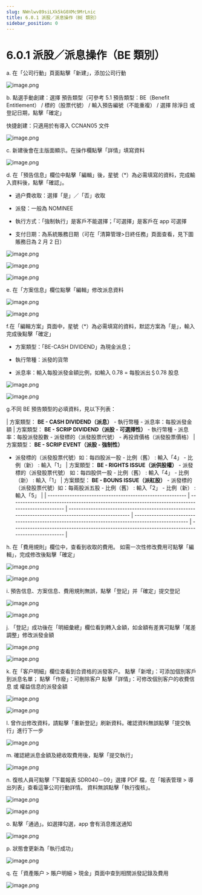 ```yaml
---
slug: NWnlwv89siLXk5kG0XMc9MrLnic
title: 6.0.1 派股／派息操作（BE 類別）
sidebar_position: 0
---
```



# 6.0.1 派股／派息操作（BE 類別）


a. 在「公司行動」頁面點擊「新建」，添加公司行動


![image.png](/assets/0be6b30af70ecc33f1793b1d18e77578.png)






b. 點選手動創建：選擇 預告類型（可參考 5.1 預告類型：BE（Benefit Entitlement） / 標的（股票代號） / 輸入預告編號（不能重複） / 選擇 除淨日 或 登記日期，點擊「確定」


快捷創建：只適用於有導入 CCNAN05 文件


![image.png](/assets/4ddb49fe4fdb5f25f561726af9bcc8f6.png)



c. 新建後會在主版面顯示。在操作欄點擊「詳情」填寫資料


![image.png](/assets/4e32c3193d5374718d70166d7225ba0f.png)



d. 在「預告信息」欄位中點擊「編輯」後，星號（*）為必需填寫的資料，完成輸入資料後，點擊「確認」。


- 過户費收取：選擇「是」／「否」收取


- 派發：一般為 NOMINEE
- 執行方式：「強制執行」是客戶不能選擇；「可選擇」是客戶在 app 可選擇
- 支付日期：為系統賬務日期（可在「清算管理>日終任務」頁面查看，見下圖賬務日為 2 月 2 日）


![image.png](/assets/1ccb1ffafc55c7c0fc4883e96ad90e72.png)


![image.png](/assets/7c77e09ee9d1d52a77557b989337f9cb.png)


![image.png](/assets/0416b9d74f739f56deb993e35daa64f7.png)


e. 在「方案信息」欄位點擊「編輯」修改派息資料


![image.png](/assets/3215deeaf2147e6316b3d1528c9759c1.png)


![image.png](/assets/ad0d95a73178fe12efc5de3311c78959.png)


f.在「編輯方案」頁面中，星號（*）為必需填寫的資料，默認方案為「是」，輸入完成後點擊「確定」


- 方案類型：「BE-CASH DIVIDEND」為現金派息；


- 執行幣種：派發的貨幣


- 派息率：輸入每股派發金額比例，如輸入 0.78 = 每股派出＄0.78 股息


![image.png](/assets/96f68faaa63895d328185b10c60819b3.png)


![image.png](/assets/bf888933432e5715b958df6027bf122b.png)


g.不同 BE 預告類型的必填資料，見以下列表：


| 方案類型：
**BE - CASH DIVIDEND（派息）** - 執行幣種 - 派息率：每股派發金額     | 方案類型： **BE - SCRIP DIVIDEND（派股 - 可選擇性）** - 執行幣種 - 派息率：每股派發股數 - 派發標的（派發股票代號） - 再投資價格（派發股票價格）   | 方案類型： **BE - SCRIP EVENT（派股 - 強制性）**
- 派發標的（派發股票代號）如：每四股派一股 - 比例（舊） : 輸入「4」 - 比例（新） : 輸入「1」   | 方案類型： **BE - RIGHTS ISSUE（派供股權）** - 派發標的（派發股票代號）
如：每四股供一股 - 比例（舊） : 輸入「4」 - 比例（新） : 輸入「1」   | 方案類型： **BE - BOUNS ISSUE（派紅股）**  - 派發標的（派發股票代號）如：每兩股派五股 - 比例（舊） : 輸入「2」 - 比例（新） : 輸入「5」   |
| --------------------------------------------------------- | ------------------------------------------------------------------------------------------------ | --------------------------------------------------------------------------------------------------- | ------------------------------------------------------------------------------------------------ | ----------------------------------------------------------------------------------------------- |



h. 在「費用規則」欄位中，查看到收取的費用。
如需一次性修改費用可點擊「編輯」，完成修改後點擊「確定」


![image.png](/assets/338dac02813f83307e3ae7723878c9ae.png)


![image.png](/assets/e51253486ce828c354c483044d1a431d.png)



i. 預告信息、方案信息、費用規則無誤，點擊「登記」并「確定」提交登記


![image.png](/assets/b4761f4a494ac8d6fb2d160659ac878d.png)


![image.png](/assets/d4993924b7a90f22fa676c6e94b7d639.png)



j. 「登記」成功後在「明細彙總」欄位看到轉入金額，如金額有差異可點擊「尾差調整」修改派發金額


![image.png](/assets/0cdcf59b04368754948207b393c74c6e.png)


![image.png](/assets/985aa31891d09ac434fdd97f3802c1b8.png)


k. 在「客户明細」欄位查看到合資格的派發客户。
點擊「新增」：可添加個別客戶到派息名單；
點擊「作廢」：可刪除客户
點擊「詳情」：可修改個別客户的收費信息 或 權益信息的派發金額


![image.png](/assets/ee3ee7629e0cee618b0be18dd897f7e4.png)


![image.png](/assets/162bb4ae8b09aa6c4b40bbcb8532b6e4.png)


l. 曾作出修改資料，請點擊「重新登記」刷新資料。確認資料無誤點擊「提交執行」進行下一步


![image.png](/assets/de32e7ba9de656991ff9a033d3b04d65.png)



m. 確認總派息金額及總收取費用後，點擊「提交執行」


![image.png](/assets/e066f8bd2ab583ca190f3cdd92ab1e66.png)



n. 復核人員可點擊「下載報表 SDR040－09」選擇 PDF 檔，在「報表管理 > 導出列表」查看這筆公司行動詳情。
資料無誤點擊「執行復核」。


![image.png](/assets/eb0f9240052b07748b45360d47b1ca26.png)


![image.png](/assets/78887d0d0d8e3681ffeef0c46d7a79d5.png)


o. 點擊「通過」。如選擇勾選，app 會有消息推送通知


![image.png](/assets/c2c62bd7d0df2baaff89316a478edda6.png)


p. 狀態會更新為「執行成功」


![image.png](/assets/4ba2bc18a3d118e76439e09254548058.png)


q. 在「資產賬户 > 賬户明細 > 現金」頁面中查到相關派發記錄及費用


![image.png](/assets/867c242ceb5ba2447442780f7627f6b4.png)

